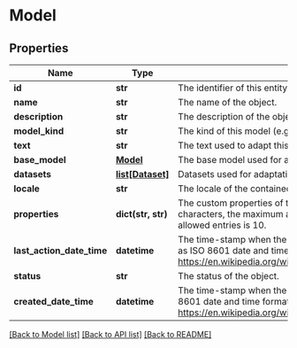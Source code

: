 # Model

## Properties
Name | Type | Description | Notes
------------ | ------------- | ------------- | -------------
**id** | **str** | The identifier of this entity. | 
**name** | **str** | The name of the object. | 
**description** | **str** | The description of the object. | [optional] 
**model_kind** | **str** | The kind of this model (e.g. acoustic, language ...) | 
**text** | **str** | The text used to adapt this language model. | [optional] 
**base_model** | [**Model**](Model.md) | The base model used for adaptation. | [optional] 
**datasets** | [**list[Dataset]**](Dataset.md) | Datasets used for adaptation. | [optional] 
**locale** | **str** | The locale of the contained data. | 
**properties** | **dict(str, str)** | The custom properties of this entity. The maximum allowed key length is 64 characters, the maximum  allowed value length is 256 characters and the count of allowed entries is 10. | [optional] 
**last_action_date_time** | **datetime** | The time-stamp when the current status was entered.  The time stamp is encoded as ISO 8601 date and time format  (\&quot;YYYY-MM-DDThh:mm:ssZ\&quot;, see https://en.wikipedia.org/wiki/ISO_8601#Combined_date_and_time_representations). | [optional] 
**status** | **str** | The status of the object. | [optional] 
**created_date_time** | **datetime** | The time-stamp when the object was created.  The time stamp is encoded as ISO 8601 date and time format  (\&quot;YYYY-MM-DDThh:mm:ssZ\&quot;, see https://en.wikipedia.org/wiki/ISO_8601#Combined_date_and_time_representations). | [optional] 

[[Back to Model list]](../README.md#documentation-for-models) [[Back to API list]](../README.md#documentation-for-api-endpoints) [[Back to README]](../README.md)



